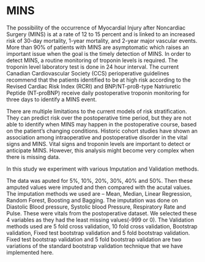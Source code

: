 # MINS
The possibility of the occurrence of Myocardial Injury after Noncardiac Surgery (MINS) is at a rate of 12 to 15 percent and is linked to an increased risk of 30-day mortality, 1-year mortality, and 2-year major vascular events. More than 90% of patients with MINS are asymptomatic which raises an important issue when the goal is the timely detection of MINS. In order to detect MINS, a routine monitoring of troponin levels is required. The troponin level laboratory test is done in 24 hour interval. The current Canadian Cardiovascular Society (CCS) perioperative guidelines recommend that the patients identified to be at high risk according to the Revised Cardiac Risk Index (RCRI) and BNP/NT-proB-type Natriuretic Peptide (NT-proBNP) receive daily postoperative troponin monitoring for three days to identify a MINS event.

There are multiple limitations to the current models of risk stratification. They can predict risk over the postoperative time period, but they are not able to identify when MINS may happen in the postoperative course, based on the patient’s changing conditions. Historic cohort studies have shown an association among intraoperative and postoperative disorder in the vital signs and MINS. Vital signs and troponin levels are important to detect or anticipate MINS. However, this analysis might become very complex when there is missing data.

In this study we experiment with various Imputation and Validation methods.

The data was aputed for 5%, 10%, 20%, 30%, 40% and 50%. Then these amputed values were imputed and then compared with the acutal values. 
The imputation methods we used are – Mean, Median, Linear Regression, Random Forest, Boosting and Bagging. 
The imputation was done on Diastolic Blood pressure, Systolic blood Pressure, Respiratory Rate and Pulse. These were vitals from the postoperative dataset. We selected these 4 variables as they had the least missing values(-999 or 0). 
The Validation methods used are 5 fold cross validation, 10 fold cross validation, Bootstrap validation, Fixed test bootstrap validation and 5 fold bootstrap validation. 
Fixed test bootstrap validation and 5 fold bootstrap validation are two variations of the standard bootstrap validation technique that we have implemented here.
